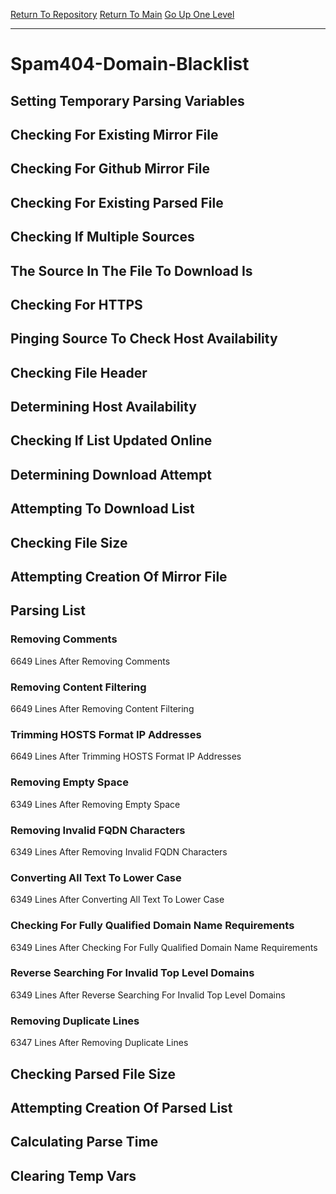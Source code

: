 [Return To Repository](https://github.com/deathbybandaid/piholeparser/)
[Return To Main](https://github.com/deathbybandaid/piholeparser/blob/master/RecentRunLogs/Mainlog.md)
[Go Up One Level](https://github.com/deathbybandaid/piholeparser/blob/master/RecentRunLogs/TopLevelScripts/30-Processing-Blacklists.md)
____________________________________
# Spam404-Domain-Blacklist
## Setting Temporary Parsing Variables
## Checking For Existing Mirror File
## Checking For Github Mirror File
## Checking For Existing Parsed File
## Checking If Multiple Sources
## The Source In The File To Download Is
## Checking For HTTPS
## Pinging Source To Check Host Availability
## Checking File Header
## Determining Host Availability
## Checking If List Updated Online
## Determining Download Attempt
## Attempting To Download List
## Checking File Size
## Attempting Creation Of Mirror File
## Parsing List
### Removing Comments
6649 Lines After Removing Comments
### Removing Content Filtering
6649 Lines After Removing Content Filtering
### Trimming HOSTS Format IP Addresses
6649 Lines After Trimming HOSTS Format IP Addresses
### Removing Empty Space
6349 Lines After Removing Empty Space
### Removing Invalid FQDN Characters
6349 Lines After Removing Invalid FQDN Characters
### Converting All Text To Lower Case
6349 Lines After Converting All Text To Lower Case
### Checking For Fully Qualified Domain Name Requirements
6349 Lines After Checking For Fully Qualified Domain Name Requirements
### Reverse Searching For Invalid Top Level Domains
6349 Lines After Reverse Searching For Invalid Top Level Domains
### Removing Duplicate Lines
6347 Lines After Removing Duplicate Lines
## Checking Parsed File Size
## Attempting Creation Of Parsed List
## Calculating Parse Time
## Clearing Temp Vars

